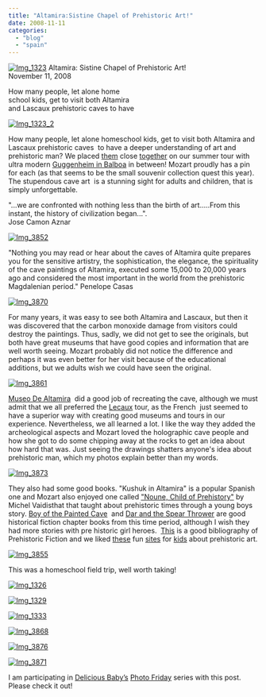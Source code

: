 ```yaml
---
title: "Altamira:Sistine Chapel of Prehistoric Art!"
date: 2008-11-11
categories: 
  - "blog"
  - "spain"
---
```


 [![Img_1323](https://pub-ac94b3f306b24c0dba4238943c97f2e1.r2.dev/img_1323.jpg "Img_1323")](https://pub-ac94b3f306b24c0dba4238943c97f2e1.r2.dev/photos/uncategorized/2008/11/10/img_1323.jpg) Altamira: Sistine Chapel of Prehistoric Art!  
November 11, 2008

How many people, let alone home  
school kids, get to visit both Altamira  
and Lascaux prehistoric caves to have

<!--more-->

[![Img_1323_2](https://pub-ac94b3f306b24c0dba4238943c97f2e1.r2.dev/img_1323_2.jpg "Img_1323_2")](https://pub-ac94b3f306b24c0dba4238943c97f2e1.r2.dev/photos/uncategorized/2008/11/10/img_1323_2.jpg)

  

How many people, let alone homeschool kids, get to visit both Altamira and Lascaux prehistoric caves  to have a deeper understanding of art and prehistoric man? We placed [them](http://museodealtamira.mcu.es/ingles/cueva_altamira.html) close [together](http://en.wikipedia.org/wiki/Lascaux) on our summer tour with ultra modern [Guggenheim in Balboa](http://en.wikipedia.org/wiki/Guggenheim_Museum_Bilbao) in between! Mozart proudly has a pin for each (as that seems to be the small souvenir collection quest this year). The stupendous cave art  is a stunning sight for adults and children, that is simply unforgettable.

"...we are confronted with nothing less than the birth of art.....From this instant, the history of civilization began...".  
Jose Camon Aznar

[![Img_3852](http://soultravelers3new.local/images/2008/11/10/img_3852.jpg "Img_3852")](https://pub-ac94b3f306b24c0dba4238943c97f2e1.r2.dev/photos/uncategorized/2008/11/10/img_3852.jpg)

  

"Nothing you may read or hear about the caves of Altamira quite prepares you for the sensitive artistry, the sophistication, the elegance, the spirituality of the cave paintings of Altamira, executed some 15,000 to 20,000 years ago and considered the most important in the world from the prehistoric Magdalenian period." Penelope Casas

[![Img_3870](https://pub-ac94b3f306b24c0dba4238943c97f2e1.r2.dev/img_3870.jpg "Img_3870")](https://pub-ac94b3f306b24c0dba4238943c97f2e1.r2.dev/photos/uncategorized/2008/11/10/img_3870.jpg)

  

For many years, it was easy to see both Altamira and Lascaux, but then it was discovered that the carbon monoxide damage from visitors could destroy the paintings. Thus, sadly, we did not get to see the originals, but both have great museums that have good copies and information that are well worth seeing. Mozart probably did not notice the difference and perhaps it was even better for her visit because of the educational additions, but we adults wish we could have seen the original.

[![Img_3861](http://soultravelers3new.local/images/2008/11/10/img_3861.jpg "Img_3861")](https://pub-ac94b3f306b24c0dba4238943c97f2e1.r2.dev/photos/uncategorized/2008/11/10/img_3861.jpg)

[Museo De Altamira](http://www.newworldencyclopedia.org/entry/Altamira_\(cave\))  did a good job of recreating the cave, although we must admit that we all preferred the [Lecaux](http://www.frommers.com/destinations/lascauxmontignac/A26092.html) tour, as the French  just seemed to have a superior way with creating good museums and tours in our experience. Nevertheless, we all learned a lot. I like the way they added the archeological aspects and Mozart loved the holographic cave people and how she got to do some chipping away at the rocks to get an idea about how hard that was. Just seeing the drawings shatters anyone's idea about prehistoric man, which my photos explain better than my words.

[![Img_3873](http://soultravelers3new.local/images/2008/11/10/img_3873.jpg "Img_3873")](https://pub-ac94b3f306b24c0dba4238943c97f2e1.r2.dev/photos/uncategorized/2008/11/10/img_3873.jpg)

They also had some good books. "Kushuk in Altamira" is a popular Spanish one and Mozart also enjoyed one called ["Noune, Child of Prehistory"](http://www.amazon.co.uk/NOUNE-Child-Prehistory-Michel-Vaidis/dp/2907899643) by Michel Vaidisthat that taught about prehistoric times through a young boys story. [Boy of the Painted Cave](http://www.amazon.com/Boy-Painted-Cave-Justen-Denzel/dp/0698113772)  and [Dar and the Spear Thrower](http://www.amazon.com/Dar-Spear-Thrower-Marjorie-Cowley/dp/039579725X) are good  historical fiction chapter books from this time period, although I wish they had more stories with pre historic girl heroes.  [This](http://www.trussel.com/prehist/prehise2.htm) is a good bibliography of Prehistoric Fiction and we liked [these](http://earlyhumans.mrdonn.org/caveart.html) fun [sites](http://www.kinderart.com/arthistory/caveart.shtml) for [kids](http://www.kinderart.com/arthistory/cavepainting.shtml) about prehistoric art.

[![Img_3855](https://pub-ac94b3f306b24c0dba4238943c97f2e1.r2.dev/img_3855.jpg "Img_3855")](https://pub-ac94b3f306b24c0dba4238943c97f2e1.r2.dev/photos/uncategorized/2008/11/11/img_3855.jpg)

This was a homeschool field trip, well worth taking!

[![Img_1326](http://soultravelers3new.local/images/2008/11/11/img_1326.jpg "Img_1326")](https://pub-ac94b3f306b24c0dba4238943c97f2e1.r2.dev/photos/uncategorized/2008/11/11/img_1326.jpg)

[![Img_1329](http://soultravelers3new.local/images/2008/11/11/img_1329.jpg "Img_1329")](https://pub-ac94b3f306b24c0dba4238943c97f2e1.r2.dev/photos/uncategorized/2008/11/11/img_1329.jpg)

[![Img_1333](http://soultravelers3new.local/images/2008/11/11/img_1333.jpg "Img_1333")](https://pub-ac94b3f306b24c0dba4238943c97f2e1.r2.dev/photos/uncategorized/2008/11/11/img_1333.jpg)

[![Img_3868](https://pub-ac94b3f306b24c0dba4238943c97f2e1.r2.dev/img_3868.jpg "Img_3868")](https://pub-ac94b3f306b24c0dba4238943c97f2e1.r2.dev/photos/uncategorized/2008/11/11/img_3868.jpg)

[![Img_3876](http://soultravelers3new.local/images/2008/11/11/img_3876.jpg "Img_3876")](https://pub-ac94b3f306b24c0dba4238943c97f2e1.r2.dev/photos/uncategorized/2008/11/11/img_3876.jpg)

[![Img_3871](http://soultravelers3new.local/images/2008/11/11/img_3871.jpg "Img_3871")](https://pub-ac94b3f306b24c0dba4238943c97f2e1.r2.dev/photos/uncategorized/2008/11/11/img_3871.jpg)

  

I am participating in [](http://www.deliciousbaby.com/journal/2008/nov/13/photo-friday-public-tap-madrid/)[Delicious Baby’s](http://www.deliciousbaby.com/) [Photo Friday](http://www.deliciousbaby.com/journal/2008/nov/13/photo-friday-public-tap-madrid/) series with this post. Please check it out!
